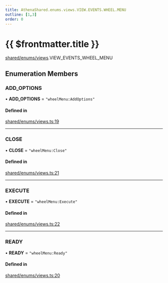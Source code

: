 ```yaml
---
title: AthenaShared.enums.views.VIEW.EVENTS.WHEEL.MENU
outline: [1,3]
order: 0
---
```


# {{ $frontmatter.title }}


[shared/enums/views](../modules/shared_enums_views.md).VIEW_EVENTS_WHEEL_MENU

## Enumeration Members

### ADD\_OPTIONS

• **ADD\_OPTIONS** = ``"wheelMenu:AddOptions"``

#### Defined in

[shared/enums/views.ts:19](https://github.com/Stuyk/altv-athena/blob/feb0cb2/src/core/shared/enums/views.ts#L19)

___

### CLOSE

• **CLOSE** = ``"wheelMenu:Close"``

#### Defined in

[shared/enums/views.ts:21](https://github.com/Stuyk/altv-athena/blob/feb0cb2/src/core/shared/enums/views.ts#L21)

___

### EXECUTE

• **EXECUTE** = ``"wheelMenu:Execute"``

#### Defined in

[shared/enums/views.ts:22](https://github.com/Stuyk/altv-athena/blob/feb0cb2/src/core/shared/enums/views.ts#L22)

___

### READY

• **READY** = ``"wheelMenu:Ready"``

#### Defined in

[shared/enums/views.ts:20](https://github.com/Stuyk/altv-athena/blob/feb0cb2/src/core/shared/enums/views.ts#L20)
